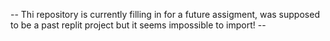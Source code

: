 -- Thi repository is currently filling in for a future assigment, was supposed to be a past replit project but it seems impossible to import! --
